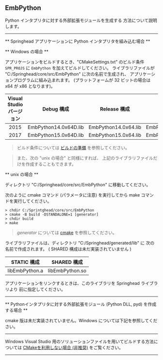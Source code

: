 ## EmbPython

Python インタプリタに対する外部拡張モジュールを生成する 方法について説明します。

- - -
** Springhead アプリケーションに Python インタプリタを組み込む場合 **

** Windows の場合 **

アプリケーションをビルドするとき、"CMakeSettings.txt" のビルド条件 `SPR_PROJS` に
 `EmbPython` を加えてビルドしてください。
ライブラリファイルが "C:/Springhead/core/src/EmbPython" に次の名前で生成され、
アプリケーションプログラムに組み込まれます。
 (プラットフォームが 32 ビットの場合は x64 が x86 となります)。

| Visual Studio<br>バージョン | Debug 構成 | Release 構成 | Trace 構成 |
|:--:|:--:|:--:|:--:|
| 2015 | EmbPython14.0x64D.lib | EmbPython14.0x64.lib | EmbPython14.0x64T.lib |
| 2017 | EmbPython15.0x64D.lib | EmbPython15.0x64.lib | EmbPython15.0x64T.lib |

> ビルド条件については
 [ビルドの準備](/application/Preparation.md#BuildParameters)
 を参照してください。

> また、次の "unix の場合" と同様にすれば、
上記のライブラリファイルだけを作成することもできます。

** unix の場合 **
 
ディレクトリ "C:/Springhead/core/src/EmbPython" に移動してください。

次のように cmake コマンド (パラメータに注意) を実行してから
 make コマンドを実行してください。

```
> chdir C:/Sprintghead/core/src/EmbPython
> cmake -B build -DSTANDALONE=1 [generator]
> chdir build
> make
```

> *generator* については [cmake](/install/Cmake.md#generator) を参照してください。

ライブラリファイルは、ディレクトリ "C:/Springhead/generated/lib" に
次の名前で作成されます。
( SHARED 構成は未だ実装されていません )

| STATIC 構成 | SHARED 構成 |
|:--:|:--:|
| libEmbPython.a | libEmbPython.so |

アプリケーションをリンクするときは、このライブラリを Springhead ライブラリより
前に指定してください。

- - -
** Pythonインタプリタに対する外部拡張モジュール (Python DLL, pyd) を作成する場合 **

cmake 版は未だ実装されていません。Windows については下記を参照してください。

- - -
Windows Visual Studio 用のソリューションファイルを用いてビルドする方法については
[CMakeを利用しない場合 (非推奨)](/install/DontUseCmake.md#EmbPython) をご覧ください。
- - -

